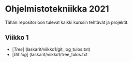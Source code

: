 # Ohjelmistotekniikka 2021

Tähän repositorioon tulevat kaikki kurssin tehtävät ja projektit.

## Viikko 1
* [*Tree*] (laskarit/viikko1/git_log_tulos.txt)
* [*Git log*] (laskarit/viikko1/tree_tulos.txt
